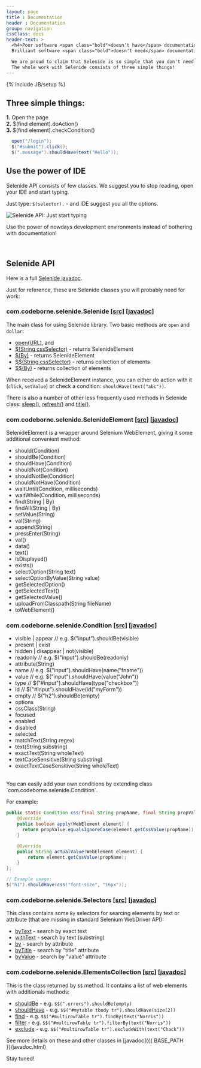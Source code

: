 ```yaml
---
layout: page
title : Documentation
header : Documentation
group: navigation
cssClass: docs
header-text: >
  <h4>Poor software <span class="bold">doesn't have</span> documentation.
  Brilliant software <span class="bold">doesn't need</span> documentation.</h4>

  We are proud to claim that Selenide is so simple that you don't need to read tons of documentation.<br/>
  The whole work with Selenide consists of three simple things!
---
```

{% include JB/setup %}

## Three simple things:
**1.**  Open the page   <br>
**2.**  $(find element).doAction()<br>
**3.**  $(find element).checkCondition()<br>

```java
  open("/login");
  $("#submit").click();
  $(".message").shouldHave(text("Hello"));
```

## Use the power of IDE

Selenide API consists of few classes. We suggest you to stop reading, open your IDE and start typing.

Just type: `$(selector).` - and IDE suggest you all the options.

<img src="{{ BASE_PATH }}/images/ide-just-start-typing.png" alt="Selenide API: Just start typing"/>

Use the power of nowdays development environments instead of bothering with documentation!

<br/>

## Selenide API

Here is a full <a href="/javadoc/{{site.SELENIDE_VERSION}}" target="_blank">Selenide javadoc</a>.

Just for reference, these are Selenide classes you will probably need for work:

<h3>com.codeborne.selenide.Selenide
  <a target="_blank" href="https://github.com/codeborne/selenide/blob/master/src/main/java/com/codeborne/selenide/Selenide.java">[src]</a>
  <a target="_blank" href="{{ BASE_PATH }}/javadoc/{{site.SELENIDE_VERSION}}/com/codeborne/selenide/Selenide.html">[javadoc]</a>
</h3>

The main class for using Selenide library. Two basic methods are `open` and `dollar`:
<ul>
  <li><a href="{{BASE_PATH}}/javadoc/{{site.SELENIDE_VERSION}}/com/codeborne/selenide/Selenide.html#open(java.lang.String)">open(URL)</a>, and</li>
  <li><a href="{{BASE_PATH}}/javadoc/{{site.SELENIDE_VERSION}}/com/codeborne/selenide/Selenide.html#$(java.lang.String)">$(String cssSelector)</a>   - returns SelenideElement</li>
  <li><a href="{{BASE_PATH}}/javadoc/{{site.SELENIDE_VERSION}}/com/codeborne/selenide/Selenide.html#$(org.openqa.selenium.By)">$(By)</a>   - returns SelenideElement</li>
  <li><a href="{{BASE_PATH}}/javadoc/{{site.SELENIDE_VERSION}}/com/codeborne/selenide/Selenide.html#$$(java.lang.String)">$$(String cssSelector)</a>   - returns collection of elements</li>
  <li><a href="{{BASE_PATH}}/javadoc/{{site.SELENIDE_VERSION}}/com/codeborne/selenide/Selenide.html#$$(org.openqa.selenium.By)">$$(By)</a>   - returns collection of elements</li>
</ul>

When received a SelenideElement instance, you can either do action with it (`click`, `setValue`) or
check a condition: `shouldHave(text("abc"))`.

There is also a number of other less frequently used methods in Selenide class:
<a href="{{BASE_PATH}}/javadoc/{{site.SELENIDE_VERSION}}/com/codeborne/selenide/Selenide.html#sleep(long)">sleep()</a>,
<a href="{{BASE_PATH}}/javadoc/{{site.SELENIDE_VERSION}}/com/codeborne/selenide/Selenide.html#refresh()">refresh()</a> and
<a href="{{BASE_PATH}}/javadoc/{{site.SELENIDE_VERSION}}/com/codeborne/selenide/Selenide.html#title()">title()</a>.

<h3>com.codeborne.selenide.SelenideElement
  <a target="_blank" href="https://github.com/codeborne/selenide/blob/master/src/main/java/com/codeborne/selenide/SelenideElement.java">[src]</a>
  <a target="_blank" href="{{ BASE_PATH }}/javadoc/{{site.SELENIDE_VERSION}}/com/codeborne/selenide/SelenideElement.html">[javadoc]</a>
</h3>

SelenideElement is a wrapper around Selenium WebElement, giving it some additional convenient method:

*  should(Condition)
*  shouldBe(Condition)
*  shouldHave(Condition)
*  shouldNot(Condition)
*  shouldNotBe(Condition)
*  shouldNotHave(Condition)<br/>
*  waitUntil(Condition, milliseconds)
*  waitWhile(Condition, milliseconds)<br/>
*  find(String | By)
*  findAll(String | By)<br/>
*  setValue(String)
*  val(String)
*  append(String)
*  pressEnter(String)<br/>
*  val()
*  data()
*  text()
*  isDisplayed()
*  exists()<br/>
*  selectOption(String text)
*  selectOptionByValue(String value)
*  getSelectedOption()
*  getSelectedText()
*  getSelectedValue()<br/>
*  uploadFromClasspath(String fileName)
*  toWebElement()

<h3>com.codeborne.selenide.Condition
  <a target="_blank" href="https://github.com/codeborne/selenide/blob/master/src/main/java/com/codeborne/selenide/Condition.java">[src]</a>
  <a target="_blank" href="{{ BASE_PATH }}/javadoc/{{site.SELENIDE_VERSION}}/com/codeborne/selenide/Condition.html">[javadoc]</a>
</h3>


*   visible | appear   // e.g. $("input").shouldBe(visible)
*   present | exist
*   hidden | disappear | not(visible)
*   readonly           // e.g. $("input").shouldBe(readonly)
*   attribute(String)
*   name               // e.g. $("input").shouldHave(name("fname"))
*   value              // e.g. $("input").shouldHave(value("John"))
*   type               // $("#input").shouldHave(type("checkbox"))
*   id                 // $("#input").shouldHave(id("myForm"))
*   empty              // $("h2").shouldBe(empty)
*   options
*   cssClass(String)
*   focused
*   enabled
*   disabled
*   selected
*   matchText(String regex)
*   text(String substring)
*   exactText(String wholeText)
*   textCaseSensitive(String substring)
*   exactTextCaseSensitive(String wholeText)

<br/>
You can easily add your own conditions by extending class `com.codeborne.selenide.Condition`.

For example:

```java
public static Condition css(final String propName, final String propValue) {
    @Override
    public boolean apply(WebElement element) {
      return propValue.equalsIgnoreCase(element.getCssValue(propName));
    }

    @Override
    public String actualValue(WebElement element) {
        return element.getCssValue(propName);
    }
};

// Example usage:
$("h1").shouldHave(css("font-size", "16px"));
```


<h3>com.codeborne.selenide.Selectors
  <a target="_blank" href="https://github.com/codeborne/selenide/blob/master/src/main/java/com/codeborne/selenide/Selectors.java">[src]</a>
  <a target="_blank" href="{{ BASE_PATH }}/javadoc/{{site.SELENIDE_VERSION}}/com/codeborne/selenide/Selectors.html">[javadoc]</a>
</h3>

This class contains some `By` selectors for searcing elements by text or attribute (that are missing in standard Selenium WebDriver API):

*   <a href="{{BASE_PATH}}/javadoc/{{site.SELENIDE_VERSION}}/com/codeborne/selenide/Selectors.html#byText(java.lang.String)">byText</a>     - search by exact text
*   <a href="{{BASE_PATH}}/javadoc/{{site.SELENIDE_VERSION}}/com/codeborne/selenide/Selectors.html#withText(java.lang.String)">withText</a>   - search by text (substring)
*   <a href="{{BASE_PATH}}/javadoc/{{site.SELENIDE_VERSION}}/com/codeborne/selenide/Selectors.html#by(java.lang.String, java.lang.String)">by</a>    - search by attribute
*   <a href="{{BASE_PATH}}/javadoc/{{site.SELENIDE_VERSION}}/com/codeborne/selenide/Selectors.html#byTitle(java.lang.String)">byTitle</a>   - search by "title" attribute
*   <a href="{{BASE_PATH}}/javadoc/{{site.SELENIDE_VERSION}}/com/codeborne/selenide/Selectors.html#byValue(java.lang.String)">byValue</a>   - search by "value" attribute

<h3>com.codeborne.selenide.ElementsCollection
  <a target="_blank" href="https://github.com/codeborne/selenide/blob/master/src/main/java/com/codeborne/selenide/ElementsCollection.java">[src]</a>
  <a target="_blank" href="{{ BASE_PATH }}/javadoc/{{site.SELENIDE_VERSION}}/com/codeborne/selenide/ElementsCollection.html">[javadoc]</a>
</h3>

This is the class returned by `$$` method. It contains a list of web elements with additionals methods:

*   <a href="{{BASE_PATH}}/javadoc/{{site.SELENIDE_VERSION}}/com/codeborne/selenide/ElementsCollection.html#shouldBe(com.codeborne.selenide.CollectionCondition)">shouldBe</a>     - e.g. `$$(".errors").shouldBe(empty)`
*   <a href="{{BASE_PATH}}/javadoc/{{site.SELENIDE_VERSION}}/com/codeborne/selenide/ElementsCollection.html#shouldHave(com.codeborne.selenide.CollectionCondition)">shouldHave</a>     - e.g. `$$("#mytable tbody tr").shouldHave(size(2))`
*   <a href="{{BASE_PATH}}/javadoc/{{site.SELENIDE_VERSION}}/com/codeborne/selenide/ElementsCollection.html#find(com.codeborne.selenide.Condition)">find</a>     - e.g. `$$("#multirowTable tr").findBy(text("Norris"))`
*   <a href="{{BASE_PATH}}/javadoc/{{site.SELENIDE_VERSION}}/com/codeborne/selenide/ElementsCollection.html#filter(com.codeborne.selenide.Condition)">filter</a>     - e.g. `$$("#multirowTable tr").filterBy(text("Norris"))`
*   <a href="{{BASE_PATH}}/javadoc/{{site.SELENIDE_VERSION}}/com/codeborne/selenide/ElementsCollection.html#exclude(com.codeborne.selenide.Condition)">exclude</a>     - e.g. `$$("#multirowTable tr").excludeWith(text("Chack"))`

See more details on these and other classes in [javadoc]({{ BASE_PATH }}/javadoc.html)

Stay tuned!
